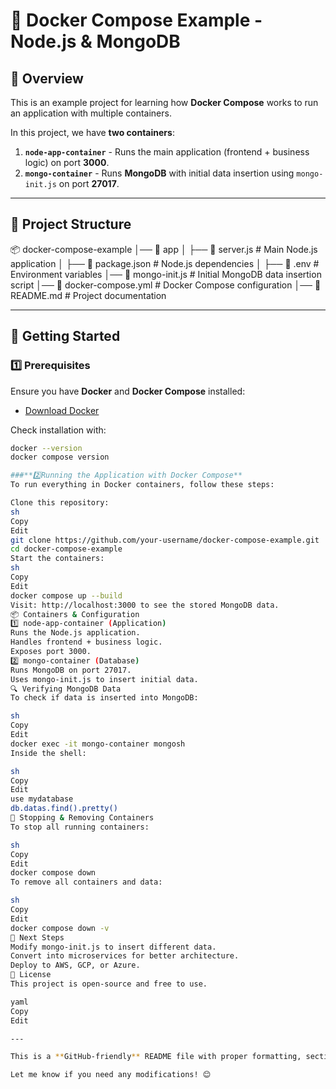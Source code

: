 # 🚀 Docker Compose Example - Node.js & MongoDB

## 📌 Overview  
This is an example project for learning how **Docker Compose** works to run an application with multiple containers.  

In this project, we have **two containers**:  
1. **`node-app-container`** - Runs the main application (frontend + business logic) on port **3000**.  
2. **`mongo-container`** - Runs **MongoDB** with initial data insertion using `mongo-init.js` on port **27017**.  

---

## 📂 Project Structure  
📦 docker-compose-example │── 📂 app │ ├── 📄 server.js # Main Node.js application │ ├── 📄 package.json # Node.js dependencies │ ├── 📄 .env # Environment variables │── 📄 mongo-init.js # Initial MongoDB data insertion script │── 📄 docker-compose.yml # Docker Compose configuration │── 📄 README.md # Project documentation

---

## 🚀 Getting Started

### **1️⃣ Prerequisites**  
Ensure you have **Docker** and **Docker Compose** installed:  
- [Download Docker](https://www.docker.com/get-started)  

Check installation with:  
```sh
docker --version
docker compose version

###**2️⃣Running the Application with Docker Compose**
To run everything in Docker containers, follow these steps:

Clone this repository:
sh
Copy
Edit
git clone https://github.com/your-username/docker-compose-example.git
cd docker-compose-example
Start the containers:
sh
Copy
Edit
docker compose up --build
Visit: http://localhost:3000 to see the stored MongoDB data.
📦 Containers & Configuration
1️⃣ node-app-container (Application)
Runs the Node.js application.
Handles frontend + business logic.
Exposes port 3000.
2️⃣ mongo-container (Database)
Runs MongoDB on port 27017.
Uses mongo-init.js to insert initial data.
🔍 Verifying MongoDB Data
To check if data is inserted into MongoDB:

sh
Copy
Edit
docker exec -it mongo-container mongosh
Inside the shell:

sh
Copy
Edit
use mydatabase
db.datas.find().pretty()
🛑 Stopping & Removing Containers
To stop all running containers:

sh
Copy
Edit
docker compose down
To remove all containers and data:

sh
Copy
Edit
docker compose down -v
🎯 Next Steps
Modify mongo-init.js to insert different data.
Convert into microservices for better architecture.
Deploy to AWS, GCP, or Azure.
📜 License
This project is open-source and free to use.

yaml
Copy
Edit

---

This is a **GitHub-friendly** README file with proper formatting, sections, and markdown syntax. Just copy and paste it into your `README.md` file. 🚀🔥  

Let me know if you need any modifications! 😊
